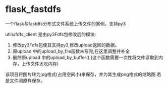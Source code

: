 # flask_fastdfs
一个flask与fastdfs分布式文件系统上传文件的案例，支持py3

utils/fdfs_client 是由py3Fdfs包修改后的模块:

1. 修改py3Fdfs包使其支持py3,修改upload返回的数据。
2. 原upload 中的upload_by_file函数未写完,在这里调整并补全
3. 删除原upload 中的upload_by_buffer(),(这个函数需要一次性将文件读取到内存，上传文件太吃内存)

该项目将图片转为jpg格式(占用空间小)来保存，并为其生成png格式的缩略图.若是文件测原样保存。

